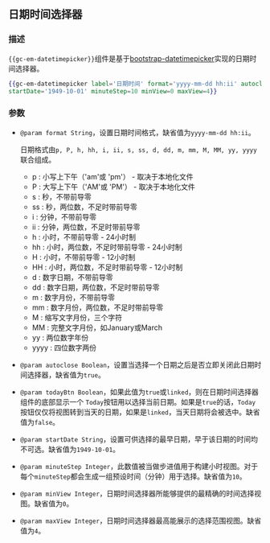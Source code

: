 ## 日期时间选择器

### 描述

`{{gc-em-datetimepicker}}`组件是基于[bootstrap-datetimepicker](http://www.malot.fr/bootstrap-datetimepicker/index.php)实现的日期时间选择器。

```handlebars
{{gc-em-datetimepicker label='日期时间' format='yyyy-mm-dd hh:ii' autoclose=true todayBtn=true
startDate='1949-10-01' minuteStep=10 minView=0 maxView=4}}
```

### 参数

* `@param format String`，设置日期时间格式，缺省值为`yyyy-mm-dd hh:ii`。

  日期格式由`p, P, h, hh, i, ii, s, ss, d, dd, m, mm, M, MM, yy, yyyy`联合组成。

  * p : 小写上下午（'am'或 'pm'） - 取决于本地化文件
  * P : 大写上下午（'AM'或 'PM'） - 取决于本地化文件
  * s : 秒，不带前导零
  * ss : 秒，两位数，不足时带前导零
  * i : 分钟，不带前导零
  * ii : 分钟，两位数，不足时带前导零
  * h : 小时，不带前导零 - 24小时制
  * hh : 小时，两位数，不足时带前导零 - 24小时制
  * H : 小时，不带前导零 - 12小时制
  * HH : 小时，两位数，不足时带前导零 - 12小时制
  * d : 数字日期，不带前导零
  * dd : 数字日期，两位数，不足时带前导零
  * m : 数字月份，不带前导零
  * mm : 数字月份，两位数，不足时带前导零
  * M : 缩写文字月份，三个字符
  * MM : 完整文字月份，如January或March
  * yy : 两位数字年份
  * yyyy : 四位数字两份

* `@param autoclose Boolean`，设置当选择一个日期之后是否立即关闭此日期时间选择器，缺省值为`true`。
* `@param todayBtn Boolean`，如果此值为`true`或`linked`，则在日期时间选择器组件的底部显示一个 `Today`按钮用以选择当前日期。如果是`true`的话，`Today`按钮仅仅将视图转到当天的日期，如果是`linked`，当天日期将会被选中。缺省值为`false`。
* `@param startDate String`，设置可供选择的最早日期，早于该日期的时间均不可选。缺省值为`1949-10-01`。
* `@param minuteStep Integer`，此数值被当做步进值用于构建小时视图。对于每个`minuteStep`都会生成一组预设时间（分钟）用于选择。缺省值为`10`。
* `@param minView Integer`，日期时间选择器所能够提供的最精确的时间选择视图。缺省值为`0`。
* `@param maxView Integer`，日期时间选择器最高能展示的选择范围视图。缺省值为`4`。
